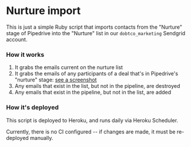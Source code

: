 Nurture import
====

This is just a simple Ruby script that imports contacts from the "Nurture" stage of Pipedrive into the "Nurture" list in our `dobtco_marketing` Sendgrid account.

### How it works

1. It grabs the emails current on the nurture list
2. It grabs the emails of any participants of a deal that's in Pipedrive's "nurture" stage: [see a screenshot](https://dobt-captured.s3.amazonaws.com/ajb/Smithsonian_Institute_deal_-_Deals_2016-08-23_15-51-30.png)
3. Any emails that exist in the list, but not in the pipeline, are destroyed
4. Any emails that exist in the pipeline, but not in the list, are added

### How it's deployed

This script is deployed to Heroku, and runs daily via Heroku Scheduler.

Currently, there is no CI configured -- if changes are made, it must be re-deployed manually.
